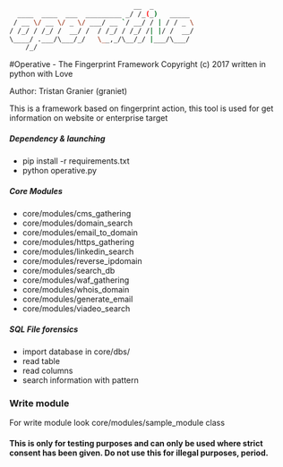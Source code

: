 ```bash
                               __  _          
  ____  ____  ___  _________ _/ /_(_)   _____ 
 / __ \/ __ \/ _ \/ ___/ __ `/ __/ / | / / _ \
/ /_/ / /_/ /  __/ /  / /_/ / /_/ /| |/ /  __/
\____/ .___/\___/_/   \__,_/\__/_/ |___/\___/ 
    /_/ 
```

#Operative - The Fingerprint Framework
Copyright (c) 2017 written in python with Love

Author: Tristan Granier (graniet)

This is a framework based on fingerprint action, this tool is used for get information on website or enterprise target

##### Dependency & launching
+ pip install -r requirements.txt
+ python operative.py

##### Core Modules

+ core/modules/cms_gathering
+ core/modules/domain_search
+ core/modules/email_to_domain
+ core/modules/https_gathering
+ core/modules/linkedin_search
+ core/modules/reverse_ipdomain
+ core/modules/search_db
+ core/modules/waf_gathering
+ core/modules/whois_domain
+ core/modules/generate_email
+ core/modules/viadeo_search

##### SQL File forensics
+ import database in core/dbs/
+ read table
+ read columns
+ search information with pattern

### Write module

For write module look core/modules/sample_module class

#### This is only for testing purposes and can only be used where strict consent has been given. Do not use this for illegal purposes, period.
